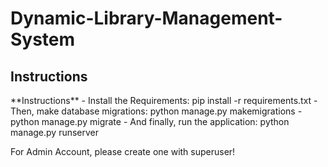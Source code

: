 # Dynamic-Library-Management-System

## Instructions


\*\*Instructions\*\* - Install the Requirements: pip install -r
requirements.txt - Then, make database migrations: python manage.py
makemigrations - python manage.py migrate - And finally, run the
application: python manage.py runserver

For Admin Account, please create one with superuser!
